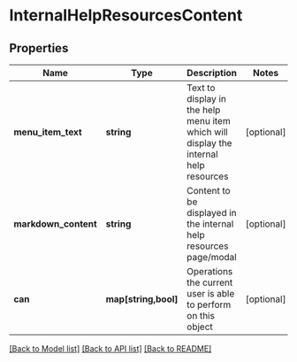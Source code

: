 # InternalHelpResourcesContent

## Properties
Name | Type | Description | Notes
------------ | ------------- | ------------- | -------------
**menu_item_text** | **string** | Text to display in the help menu item which will display the internal help resources | [optional] 
**markdown_content** | **string** | Content to be displayed in the internal help resources page/modal | [optional] 
**can** | **map[string,bool]** | Operations the current user is able to perform on this object | [optional] 

[[Back to Model list]](../README.md#documentation-for-models) [[Back to API list]](../README.md#documentation-for-api-endpoints) [[Back to README]](../README.md)


